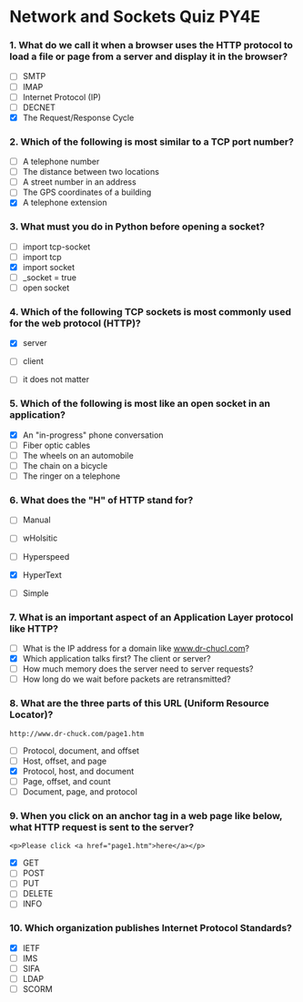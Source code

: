 # Network and Sockets Quiz PY4E

### 1. What do we call it when a browser uses the HTTP protocol to load a file or page from a server and display it in the browser?
- [ ] SMTP
- [ ] IMAP
- [ ] Internet Protocol (IP)
- [ ] DECNET
- [x] The Request/Response Cycle

### 2. Which of the following is most similar to a TCP port number? 
- [ ] A telephone number
- [ ] The distance between two locations
- [ ] A street number in an address 
- [ ] The GPS coordinates of a building
- [x] A telephone extension

### 3. What must you do in Python before opening a socket?
- [ ] import tcp-socket
- [ ] import tcp
- [x] import socket
- [ ] _socket = true
- [ ] open socket

### 4. Which of the following TCP sockets is most commonly used for the web protocol (HTTP)?
- [x] server
- [ ] client
- [ ] it does not matter


### 5. Which of the following is most like an open socket in an application?
- [x] An "in-progress" phone conversation
- [ ] Fiber optic cables
- [ ] The wheels on an automobile
- [ ] The chain on a bicycle
- [ ] The ringer on a telephone

### 6. What does the "H" of HTTP stand for?
- [ ] Manual
- [ ] wHolsitic
- [ ] Hyperspeed
- [x] HyperText
- [ ] Simple
 

### 7. What is an important aspect of an Application Layer protocol like HTTP? 
- [ ] What is the IP address for a domain like www.dr-chucl.com?
- [x] Which application talks first? The client or server?
- [ ] How much memory does the server need to server requests?
- [ ] How long do we wait before packets are retransmitted?

### 8. What are the three parts of this URL (Uniform Resource Locator)?
```
http://www.dr-chuck.com/page1.htm
```
- [ ] Protocol, document, and offset
- [ ] Host, offset, and page
- [x] Protocol, host, and document
- [ ] Page, offset, and count
- [ ] Document, page, and protocol

### 9. When you click on an anchor tag in a web page like below, what HTTP request is sent to the server?
```
<p>Please click <a href="page1.htm">here</a></p>
```
- [x] GET
- [ ] POST
- [ ] PUT
- [ ] DELETE
- [ ] INFO

### 10. Which organization publishes Internet Protocol Standards?
- [x] IETF
- [ ] IMS
- [ ] SIFA
- [ ] LDAP
- [ ] SCORM
